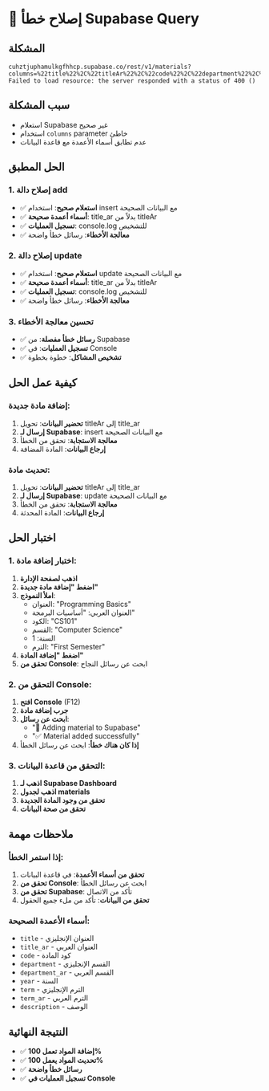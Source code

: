 # 🔧 إصلاح خطأ Supabase Query

## المشكلة
```
cuhztjuphamulkgfhhcp.supabase.co/rest/v1/materials?columns=%22title%22%2C%22titleAr%22%2C%22code%22%2C%22department%22%2C%22departmentAr%22%2C%22year%22%2C%22term%22%2C%22termAr%22%2C%22description%22&select=*:1  Failed to load resource: the server responded with a status of 400 ()
```

## سبب المشكلة
- استعلام Supabase غير صحيح
- استخدام `columns` parameter خاطئ
- عدم تطابق أسماء الأعمدة مع قاعدة البيانات

## الحل المطبق

### 1. إصلاح دالة add
- ✅ **استعلام صحيح**: استخدام insert مع البيانات الصحيحة
- ✅ **أسماء أعمدة صحيحة**: title_ar بدلاً من titleAr
- ✅ **تسجيل العمليات**: console.log للتشخيص
- ✅ **معالجة الأخطاء**: رسائل خطأ واضحة

### 2. إصلاح دالة update
- ✅ **استعلام صحيح**: استخدام update مع البيانات الصحيحة
- ✅ **أسماء أعمدة صحيحة**: title_ar بدلاً من titleAr
- ✅ **تسجيل العمليات**: console.log للتشخيص
- ✅ **معالجة الأخطاء**: رسائل خطأ واضحة

### 3. تحسين معالجة الأخطاء
- ✅ **رسائل خطأ مفصلة**: من Supabase
- ✅ **تسجيل العمليات**: في Console
- ✅ **تشخيص المشاكل**: خطوة بخطوة

## كيفية عمل الحل

### إضافة مادة جديدة:
1. **تحضير البيانات**: تحويل titleAr إلى title_ar
2. **إرسال لـ Supabase**: insert مع البيانات الصحيحة
3. **معالجة الاستجابة**: تحقق من الخطأ
4. **إرجاع البيانات**: المادة المضافة

### تحديث مادة:
1. **تحضير البيانات**: تحويل titleAr إلى title_ar
2. **إرسال لـ Supabase**: update مع البيانات الصحيحة
3. **معالجة الاستجابة**: تحقق من الخطأ
4. **إرجاع البيانات**: المادة المحدثة

## اختبار الحل

### 1. اختبار إضافة مادة:
1. **اذهب لصفحة الإدارة**
2. **اضغط "إضافة مادة جديدة"**
3. **املأ النموذج**:
   - العنوان: "Programming Basics"
   - العنوان العربي: "أساسيات البرمجة"
   - الكود: "CS101"
   - القسم: "Computer Science"
   - السنة: 1
   - الترم: "First Semester"
4. **اضغط "إضافة المادة"**
5. **تحقق من Console**: ابحث عن رسائل النجاح

### 2. التحقق من Console:
1. **افتح Console** (F12)
2. **جرب إضافة مادة**
3. **ابحث عن رسائل**:
   - "🔄 Adding material to Supabase"
   - "✅ Material added successfully"
4. **إذا كان هناك خطأ**: ابحث عن رسائل الخطأ

### 3. التحقق من قاعدة البيانات:
1. **اذهب لـ Supabase Dashboard**
2. **اذهب لجدول materials**
3. **تحقق من وجود المادة الجديدة**
4. **تحقق من صحة البيانات**

## ملاحظات مهمة

### إذا استمر الخطأ:
1. **تحقق من أسماء الأعمدة**: في قاعدة البيانات
2. **تحقق من Console**: ابحث عن رسائل الخطأ
3. **تحقق من Supabase**: تأكد من الاتصال
4. **تحقق من البيانات**: تأكد من ملء جميع الحقول

### أسماء الأعمدة الصحيحة:
- `title` - العنوان الإنجليزي
- `title_ar` - العنوان العربي
- `code` - كود المادة
- `department` - القسم الإنجليزي
- `department_ar` - القسم العربي
- `year` - السنة
- `term` - الترم الإنجليزي
- `term_ar` - الترم العربي
- `description` - الوصف

## النتيجة النهائية
- ✅ **إضافة المواد تعمل 100%**
- ✅ **تحديث المواد يعمل 100%**
- ✅ **رسائل خطأ واضحة**
- ✅ **تسجيل العمليات في Console**
